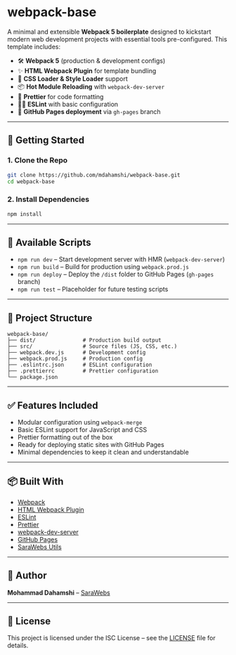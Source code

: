 # webpack-base

A minimal and extensible **Webpack 5 boilerplate** designed to kickstart modern web development projects with essential tools pre-configured. This template includes:

* 🛠️ **Webpack 5** (production & development configs)
* ✨ **HTML Webpack Plugin** for template bundling
* 🎨 **CSS Loader & Style Loader** support
* 📦 **Hot Module Reloading** with `webpack-dev-server`
* 🧹 **Prettier** for code formatting
* 🧑‍⚖️ **ESLint** with basic configuration
* 🚀 **GitHub Pages deployment** via `gh-pages` branch

---

## 🔧 Getting Started

### 1. Clone the Repo

```bash
git clone https://github.com/mdahamshi/webpack-base.git
cd webpack-base
```

### 2. Install Dependencies

```bash
npm install
```

---

## 🚀 Available Scripts

* `npm run dev` – Start development server with HMR (`webpack-dev-server`)
* `npm run build` – Build for production using `webpack.prod.js`
* `npm run deploy` – Deploy the `/dist` folder to GitHub Pages (`gh-pages` branch)
* `npm run test` – Placeholder for future testing scripts

---

## 📁 Project Structure

```
webpack-base/
├── dist/               # Production build output
├── src/                # Source files (JS, CSS, etc.)
├── webpack.dev.js      # Development config
├── webpack.prod.js     # Production config
├── .eslintrc.json      # ESLint configuration
├── .prettierrc         # Prettier configuration
└── package.json
```

---

## ✅ Features Included

* Modular configuration using `webpack-merge`
* Basic ESLint support for JavaScript and CSS
* Prettier formatting out of the box
* Ready for deploying static sites with GitHub Pages
* Minimal dependencies to keep it clean and understandable

---

## 📦 Built With

* [Webpack](https://webpack.js.org/)
* [HTML Webpack Plugin](https://github.com/jantimon/html-webpack-plugin)
* [ESLint](https://eslint.org/)
* [Prettier](https://prettier.io/)
* [webpack-dev-server](https://github.com/webpack/webpack-dev-server)
* [GitHub Pages](https://pages.github.com/)
* [SaraWebs Utils](https://www.npmjs.com/package/@sarawebs/sb-utils)

---

## 👤 Author

**Mohammad Dahamshi** – [SaraWebs](https://sarawebs.com)

---

## 📄 License

This project is licensed under the ISC License – see the [LICENSE](LICENSE) file for details.


